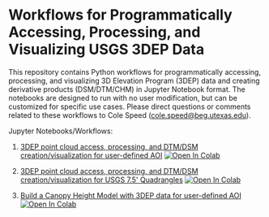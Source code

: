 # Workflows for Programmatically Accessing, Processing, and Visualizing USGS 3DEP Data
This repository contains Python workflows for programmatically accessing, processing, and visualizing 3D Elevation Program (3DEP) data and creating derivative products (DSM/DTM/CHM) in Jupyter Notebook format. The notebooks are designed to run with no user modification, but can be customized for specific use cases. Please direct questions or comments related to these workflows to Cole Speed (<cole.speed@beg.utexas.edu>).

Jupyter Notebooks/Workflows:

1. [3DEP point cloud access, processing, and DTM/DSM creation/visualization for user-defined AOI](https://github.com/cmspeed/OT_3DEP_Workflows/blob/main/notebooks/3DEP_pointcloud_access_processing_DTM_creation.ipynb)
[![Open In Colab](https://colab.research.google.com/assets/colab-badge.svg)](https://colab.research.google.com/github/cmspeed/OT_3DEP_Workflows/blob/main/notebooks/3DEP_pointcloud_access_processing_DTM_creation.ipynb)

2. [3DEP point cloud access, processing, and DTM/DSM creation/visualization for USGS 7.5' Quadrangles](https://github.com/cmspeed/OT_3DEP_Workflows/blob/main/notebooks/Programmatically_accessing_3DEP_data_using_USGS_7.5_Quadrangles.ipynb)
[![Open In Colab](https://colab.research.google.com/assets/colab-badge.svg)](https://colab.research.google.com/github/cmspeed/OT_3DEP_Workflows/blob/main/notebooks/Programmatically_accessing_3DEP_data_using_USGS_7.5_Quadrangles.ipynb)

3. [Build a Canopy Height Model with 3DEP data for user-defined AOI](https://github.com/cmspeed/OT_3DEP_Workflows/blob/main/notebooks/Making_a_Canopy_Height_Model_Using_USGS_3DEP_Data.ipynb)
[![Open In Colab](https://colab.research.google.com/assets/colab-badge.svg)](https://colab.research.google.com/github/cmspeed/OT_3DEP_Workflows/blob/main/notebooks/Making_a_Canopy_Height_Model_Using_USGS_3DEP_Data.ipynb)